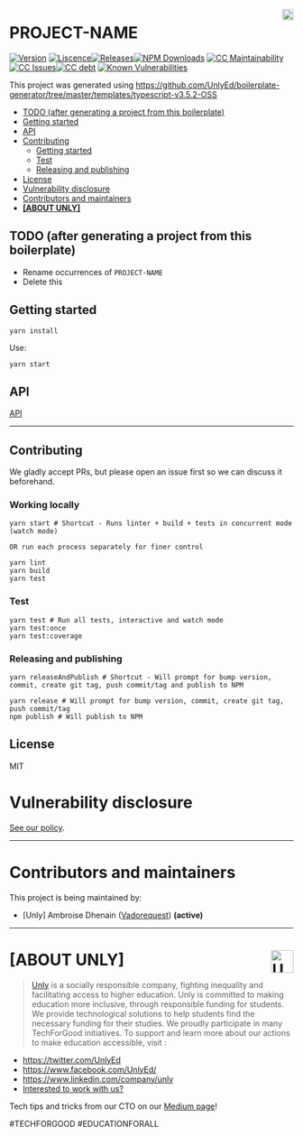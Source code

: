 <a href="https://unly.org"><img src="https://storage.googleapis.com/unly/images/ICON_UNLY.png" align="right" height="20" alt="Unly logo" title="Unly logo" /></a>
# PROJECT-NAME
[![Version][github-version-image]][github-version-url]
[![Liscence][github-liscence-image]][github-liscence-url][![Releases][github-all-release-image]][github-all-release-url][![NPM Downloads][npm-downloads-image]][npm-downloads-url]
[![CC Maintainability][code-climate-maintainability-image]][code-climate-maintainability-url][![CC Issues][code-climate-issues-image]][code-climate-issues-url][![CC debt][code-climate-debt-image]][code-climate-debt-url]
[![Known Vulnerabilities](https://snyk.io/test/github/UnlyEd/iso3166-1/badge.svg?targetFile=package.json)](https://snyk.io/test/github/UnlyEd/iso3166-1?targetFile=package.json)

This project was generated using https://github.com/UnlyEd/boilerplate-generator/tree/master/templates/typescript-v3.5.2-OSS

<!-- toc -->

- [TODO (after generating a project from this boilerplate)](#todo-after-generating-a-project-from-this-boilerplate)
- [Getting started](#getting-started)
- [API](#api)
- [Contributing](#contributing)
  * [Getting started](#getting-started-1)
  * [Test](#test)
  * [Releasing and publishing](#releasing-and-publishing)
- [License](#license)
- [Vulnerability disclosure](#vulnerability-disclosure)
- [Contributors and maintainers](#contributors-and-maintainers)
- [**[ABOUT UNLY]**](#about-unly-)

<!-- tocstop -->

## TODO (after generating a project from this boilerplate)

- Rename occurrences of `PROJECT-NAME`
- Delete this

## Getting started

```
yarn install
```

Use:

```
yarn start
```

## API

[API](./API.md)

---

## Contributing

We gladly accept PRs, but please open an issue first so we can discuss it beforehand.

### Working locally

```
yarn start # Shortcut - Runs linter + build + tests in concurrent mode (watch mode)

OR run each process separately for finer control

yarn lint
yarn build
yarn test
```

### Test

```
yarn test # Run all tests, interactive and watch mode
yarn test:once
yarn test:coverage
```

### Releasing and publishing

```
yarn releaseAndPublish # Shortcut - Will prompt for bump version, commit, create git tag, push commit/tag and publish to NPM

yarn release # Will prompt for bump version, commit, create git tag, push commit/tag
npm publish # Will publish to NPM
```

## License

MIT

# Vulnerability disclosure

[See our policy](https://github.com/UnlyEd/Unly).

---

# Contributors and maintainers

This project is being maintained by:
- [Unly] Ambroise Dhenain ([Vadorequest](https://github.com/vadorequest)) **(active)**

---

# **[ABOUT UNLY]** <a href="https://unly.org"><img src="https://storage.googleapis.com/unly/images/ICON_UNLY.png" height="40" align="right" alt="Unly logo" title="Unly logo" /></a>

> [Unly](https://unly.org) is a socially responsible company, fighting inequality and facilitating access to higher education. 
> Unly is committed to making education more inclusive, through responsible funding for students. 
We provide technological solutions to help students find the necessary funding for their studies. 
We proudly participate in many TechForGood initiatives. To support and learn more about our actions to make education accessible, visit : 
- https://twitter.com/UnlyEd
- https://www.facebook.com/UnlyEd/
- https://www.linkedin.com/company/unly
- [Interested to work with us?](https://jobs.zenploy.io/unly/about)

Tech tips and tricks from our CTO on our [Medium page](https://medium.com/unly-org/tech/home)!

#TECHFORGOOD #EDUCATIONFORALL

[github-all-release-image]: https://img.shields.io/github/downloads/UnlyEd/PROJECT-NAME/total
[github-all-release-url]: https://github.com/UnlyEd/PROJECT-NAME/releases
[github-liscence-image]: https://img.shields.io/github/license/UnlyEd/PROJECT-NAME
[github-liscence-url]: ./LICENSE
[github-version-image]: https://img.shields.io/github/package-json/v/UnlyEd/PROJECT-NAME
[github-version-url]: ./package.json
[npm-downloads-url]: https://www.npmjs.com/package/@unly/iso3166-1
[npm-downloads-image]: https://img.shields.io/npm/dm/@unly/PROJECT-NAME
[code-climate-maintainability-image]: https://img.shields.io/codeclimate/maintainability/unlyed/PROJECT-NAME
[code-climate-maintainability-url]: https://codeclimate.com/github/UnlyEd/PROJECT-NAME/maintainability
[code-climate-issues-image]: https://img.shields.io/codeclimate/issues/UnlyEd/PROJECT-NAME
[code-climate-issues-url]: https://codeclimate.com/github/UnlyEd/PROJECT-NAME/issues
[code-climate-debt-image]: https://img.shields.io/codeclimate/tech-debt/UnlyEd/PROJECT-NAME
[code-climate-debt-url]: https://codeclimate.com/github/UnlyEd/PROJECT-NAME/maintainability
